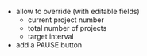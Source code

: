 * allow to override (with editable fields)
  - current project number 
  - total number of projects 
  - target interval
* add a PAUSE button
